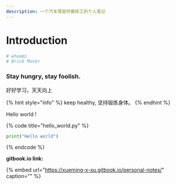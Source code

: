 ```yaml
---
description: 一个汽车零部件搬砖工的个人笔记
---
```


# Introduction

```bash
# whoami
# Brick Mover
```

### Stay hungry, stay foolish.

好好学习，天天向上

{% hint style="info" %}
keep healthy, 坚持锻炼身体。
{% endhint %}

Hello world !

{% code title="hello\_world.py" %}
```python
print("Hello world")
```
{% endcode %}

**gitbook.io link:**

{% embed url="https://xueming-x-xu.gitbook.io/personal-notes/" caption="" %}

